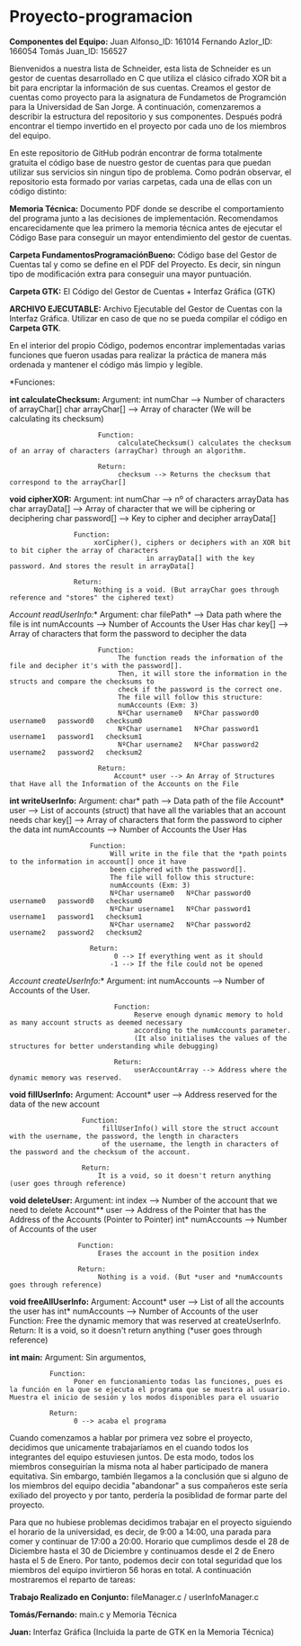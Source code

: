 # Proyecto-programacion

**Componentes del Equipo:**
Juan Alfonso_ID: 161014 
Fernando Azlor_ID: 166054 
Tomás Juan_ID: 156527

Bienvenidos a nuestra lista de Schneider, esta lista de Schneider es un gestor de cuentas desarrollado en C que utiliza el clásico cifrado XOR bit a bit para encriptar la información de sus cuentas. Creamos el gestor de cuentas como proyecto para la asignatura de Fundametos de Programción para la Universidad de San Jorge. A continuación, comenzaremos a describir la estructura del repositorio y sus componentes. Después podrá encontrar el tiempo invertido en el proyecto por cada uno de los miembros del equipo.

En este repositorio de GitHub podrán encontrar de forma totalmente gratuita el código base de nuestro gestor de cuentas para que puedan utilizar sus servicios sin ningun tipo de problema. Como podrán observar, el repositorio esta formado por varias carpetas, cada una de ellas con un código distinto:

**Memoria Técnica:** Documento PDF donde se describe el comportamiento del programa junto a las decisiones de implementación. Recomendamos encarecidamente que lea primero la memoria técnica antes de ejecutar el Código Base para conseguir un mayor entendimiento del gestor de cuentas.

**Carpeta FundamentosProgramaciónBueno:** Código base del Gestor de Cuentas tal y como se define en el PDF del Proyecto. Es decir, sin ningun tipo de modificación extra para conseguir una mayor puntuación.

**Carpeta GTK:** El Código del Gestor de Cuentas + Interfaz Gráfica (GTK)

**ARCHIVO EJECUTABLE:** Archivo Ejecutable del Gestor de Cuentas con la Interfaz Gráfica. Utilizar en caso de que no se pueda compilar el código en **Carpeta GTK**.

En el interior del propio Código, podemos encontrar implementadas varias funciones que fueron usadas para realizar la práctica de manera más ordenada y mantener el código más limpio y legible.

*Funciones:

**int calculateChecksum:** Argument:
                               int numChar      --> Number of characters of arrayChar[]
                               char arrayChar[] --> Array of character (We will be calculating its checksum)
                          
                          Function:
                               calculateChecksum() calculates the checksum of an array of characters (arrayChar) through an algorithm.
                          
                          Return:
                               checksum --> Returns the checksum that correspond to the arrayChar[]

 **void cipherXOR:** Argument:
                         int numChar      --> nº of characters arrayData has
                         char arrayData[] --> Array of character that we will be ciphering or deciphering
                         char password[]  --> Key to cipher and decipher arrayData[]
                    
                    Function:
                         xorCipher(), ciphers or deciphers with an XOR bit to bit cipher the array of characters
                                      in arrayData[] with the key password. And stores the result in arrayData[]
                    
                    Return:
                         Nothing is a void. (But arrayChar goes through reference and "stores" the ciphered text)

**Account* readUserInfo:** Argument:
                               char filePath*   --> Data path where the file is
                               int numAccounts  --> Number of Accounts the User Has
                               char key[]       --> Array of characters that form the password to decipher the data
                          
                          Function:
                               The function reads the information of the file and decipher it's with the password[].
                               Then, it will store the information in the structs and compare the checksums to
                               check if the password is the correct one.
                               The file will follow this structure:
                               numAccounts (Exm: 3)
                               NºChar username0   NºChar password0   username0   password0   checksum0
                               NºChar username1   NºChar password1   username1   password1   checksum1
                               NºChar username2   NºChar password2   username2   password2   checksum2
                          
                          Return:
                              Account* user --> An Array of Structures that Have all the Information of the Accounts on the File

**int writeUserInfo:**  Argument:
                             char* path       --> Data path of the file
                             Account* user    --> List of accounts (struct) that have all the variables that an account needs
                             char key[]       --> Array of characters that form the password to cipher the data
                             int numAccounts  --> Number of Accounts the User Has
                        
                        Function:
                             Will write in the file that the *path points to the information in account[] once it have
                             been ciphered with the password[].
                             The file will follow this structure:
                             numAccounts (Exm: 3)
                             NºChar username0   NºChar password0   username0   password0   checksum0
                             NºChar username1   NºChar password1   username1   password1   checksum1
                             NºChar username2   NºChar password2   username2   password2   checksum2
                        
                        Return:
                              0 --> If everything went as it should
                             -1 --> If the file could not be opened
 
 **Account* createUserInfo:** Argument:
                                   int numAccounts --> Number of Accounts of the User.
                              
                              Function:
                                   Reserve enough dynamic memory to hold as many account structs as deemed necessary
                                   according to the numAccounts parameter.
                                   (It also initialises the values of the structures for better understanding while debugging)
                              
                              Return:
                                   userAccountArray --> Address where the dynamic memory was reserved.

**void fillUserInfo:** Argument:
                           Account* user --> Address reserved for the data of the new account
                      
                      Function:
                           fillUserInfo() will store the struct account with the username, the password, the length in characters
                           of the username, the length in characters of the password and the checksum of the account.
                      
                      Return:
                          It is a void, so it doesn't return anything (user goes through reference)

**void deleteUser:** Argument:
                           int index        --> Number of the account that we need to delete
                           Account** user   --> Address of the Pointer that has the Address of the Accounts (Pointer to Pointer)
                           int* numAccounts --> Number of Accounts of the user
                     
                     Function:
                          Erases the account in the position index
                     
                     Return:
                          Nothing is a void. (But *user and *numAccounts goes through reference)

**void freeAllUserInfo:** Argument:
                               Account* user    --> List of all the accounts the user has
                               int* numAccounts --> Number of Accounts of the user
                          Function:
                               Free the dynamic memory that was reserved at createUserInfo.
                          Return:
                               It is a void, so it doesn't return anything (*user goes through reference)

**int main:** Argument:
                    Sin argumentos, 
              
              Function:
                    Poner en funcionamiento todas las funciones, pues es la función en la que se ejecuta el programa que se muestra al usuario. Muestra el inicio de sesión y los modos disponibles para el usuario
              
              Return:
                    0 --> acaba el programa

Cuando comenzamos a hablar por primera vez sobre el proyecto, decidimos que unicamente trabajaríamos en el cuando todos los integrantes del equipo estuviesen juntos. De esta modo, todos los miembros conseguirían la misma nota al haber participado de manera equitativa. Sin embargo, también llegamos a la conclusión que si alguno de los miembros del equipo decidia "abandonar" a sus compañeros este sería exiliado del proyecto y por tanto, perdería la posiblidad de formar parte del proyecto.

Para que no hubiese problemas decidimos trabajar en el proyecto siguiendo el horario de la universidad, es decir, de 9:00 a 14:00, una parada para comer y continuar de 17:00 a 20:00. Horario que cumplimos desde el 28 de Diciembre hasta el 30 de Diciembre y continuamos desde el 2 de Enero hasta el 5 de Enero. Por tanto, podemos decir con total seguridad que los miembros del equipo invirtieron 56 horas en total. A continuación mostraremos el reparto de tareas:

**Trabajo Realizado en Conjunto:** fileManager.c / userInfoManager.c 

**Tomás/Fernando:** main.c y Memoria Técnica

**Juan:** Interfaz Gráfica (Incluida la parte de GTK en la Memoria Técnica)



